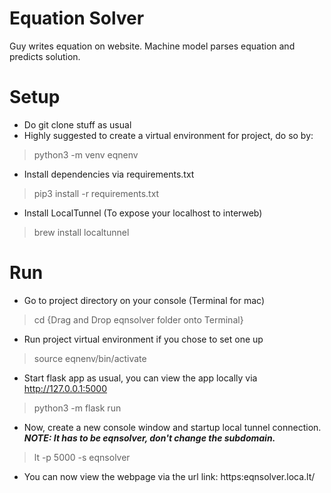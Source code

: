 # Equation Solver
Guy writes equation on website. Machine model parses equation and predicts solution.

# Setup
- Do git clone stuff as usual
- Highly suggested to create a virtual environment for project, do so by:
> python3 -m venv eqnenv
- Install dependencies via requirements.txt
> pip3 install -r requirements.txt
- Install LocalTunnel (To expose your localhost to interweb)
> brew install localtunnel

# Run
- Go to project directory on your console (Terminal for mac)
> cd {Drag and Drop eqnsolver folder onto Terminal}
- Run project virtual environment if you chose to set one up
> source eqnenv/bin/activate
- Start flask app as usual, you can view the app locally via http://127.0.0.1:5000
> python3 -m flask run

- Now, create a new console window and startup local tunnel connection. ***NOTE: It has to be eqnsolver, don't change the subdomain.***
> lt -p 5000 -s eqnsolver
- You can now view the webpage via the url link: https:eqnsolver.loca.lt/
